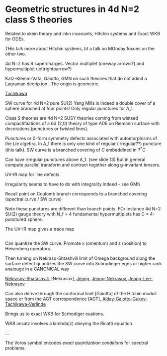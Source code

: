 # Geometric structures in 4d N=2 class S theories

Related to skein theory and inkn invariants, HItchin systems and Exact WKB for ODEs.  

THis talk more about Hitchin systems, bt a talk on MOnday foxues on the other two.  

4d N=2 has 8 supercharges.  Vector multiplet (oneway arrows?) and hypermultiplet (leftrightoarrow?)

Katz-Klemm-Vafa, Gaiotto, GMN on such theories that do not admit a Lagranian decrip ion .  The origin is geometric. 

[Tachikawa](https://arxiv.org/abs/1312.2684)

SW curve for 4d N=2 pure SU(2) Yang Mills is indeed a double cover of a sphere branched at four points!  Only regular punctures for A_1.  

Class S theories are 4d N=2 SUSY theories coming from wistsed compactifaations of a 6d (2,0) theory of type ADE on Riemann surface with decorations (punctures or twisted lines).  

Punctures or 0-form symmetry defects associated with automorphisms of the Lie algebra. In A_1 there is only one kind of regular (irregular??) puncture (this talk).  SW curve is a branched covering of $C$ embeddined in $T^*C$ 

Can have irregular punctures above A_1.  (see slide 13)  But in general compute parallel transform and contract together along g-invariant tensors.  

UV-IR map for line defects.  

Irregularity seems to have to do with integrality indeed - see GMN

Recall point on Coulomb branch corresponds to a branched covering (spectral curve / SW curve)

Note these punctures are different than branch points.  FOr instance 4d N=2 SU(2) gauge theory with N_f = 4 fundamental hypermultiplets has C = 4-punctured sphere.

The UV-IR map gives a trace map 

## 

Can quantize the SW curve.  Promote x (omentum) and z (position) to Heisenberg operators.  

Then turning on Nekraso-Shtashvili limit of Omega background along the surface defect quantizes the SW curve into Schrodinger eqns or higher rank analouge in a CANONICAL way

[Nekrasov-Shatashvili](https://arxiv.org/abs/0908.4052), [Nekrasov], [Jeong](https://arxiv.org/abs/1904.00927), [Jeong-Nekrasov](https://arxiv.org/abs/1806.08270), [Jeong-Lee-Nekrasov](https://arxiv.org/abs/2103.17186)

Can also derive through the conformal limit [Gaiotto] of the Hitchin moduli space or from the AGT correspondence [AGT], [Alday-Gaiotto-Gukov-Tachikawa-Verlinde](https://arxiv.org/abs/0909.0945)

Brings us to exact WKB for Scrhodiger euations.  

WKB ansatz involves a lambda(z) obeying the Ricatti equation.

...

The Voros symbol encodes *exact quantization conditions* for spectral problems. 